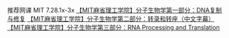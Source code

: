 推荐网课
MIT 7.28.1x-3x
[【MIT麻省理工学院】分子生物学第一部分：DNA复制与修复](https://www.bilibili.com/video/av13310156)
[【MIT麻省理工学院】分子生物学第二部分：转录和转座（中文字幕）](https://www.bilibili.com/video/av13597124)
[【MIT麻省理工学院】分子生物学第三部分：RNA Processing and Translation](https://www.bilibili.com/video/av15697346)